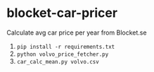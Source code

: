 # blocket-car-pricer
Calculate avg car price per year from Blocket.se

1. `pip install -r requirements.txt`
1. `python volvo_price_fetcher.py`
1. `car_calc_mean.py volvo.csv`
